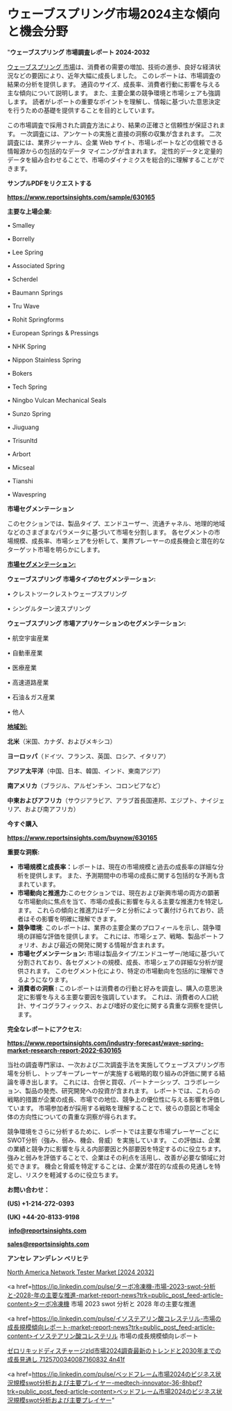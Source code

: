 # ウェーブスプリング市場2024主な傾向と機会分野

"<strong>ウェーブスプリング 市場調査レポート 2024-2032</strong>

<a href=https://www.reportsinsights.com/sample/630165>ウェーブスプリング 市場</a>は、消費者の需要の増加、技術の進歩、良好な経済状況などの要因により、近年大幅に成長しました。 このレポートは、市場調査の結果の分析を提供します。 通貨のサイズ、成長率、消費者行動に影響を与える主な傾向について説明します。 また、主要企業の競争環境と市場シェアも強調します。 読者がレポートの重要なポイントを理解し、情報に基づいた意思決定を行うための基礎を提供することを目的としています。

この市場調査で採用された調査方法により、結果の正確さと信頼性が保証されます。 一次調査には、アンケートの実施と直接の洞察の収集が含まれます。 二次調査には、業界ジャーナル、企業 Web サイト、市場レポートなどの信頼できる情報源からの包括的なデータ マイニングが含まれます。 定性的データと定量的データを組み合わせることで、市場のダイナミクスを総合的に理解することができます。

<strong><b>サンプルPDFをリクエストする</b></strong>

<a href=https://www.reportsinsights.com/sample/630165><strong><u>https://www.reportsinsights.com/sample/630165</u></strong></a>

<strong>主要な上場企業:</strong>

• Smalley

• Borrelly

• Lee Spring

• Associated Spring

• Scherdel

• Baumann Springs

• Tru Wave

• Rohit Springforms

• European Springs & Pressings

• NHK Spring

• Nippon Stainless Spring

• Bokers

• Tech Spring

• Ningbo Vulcan Mechanical Seals

• Sunzo Spring

• Jiuguang

• Trisunltd

• Arbort

• Micseal

• Tianshi

• Wavespring

<strong>市場セグメンテーション</strong>

このセクションでは、製品タイプ、エンドユーザー、流通チャネル、地理的地域などのさまざまなパラメータに基づいて市場を分割します。 各セグメントの市場規模、成長率、市場シェアを分析して、業界プレーヤーの成長機会と潜在的なターゲット市場を明らかにします。

<strong><u>市場セグメンテーション</u></strong><strong><u>:</u></strong>

<strong>ウェーブスプリング 市場タイプのセグメンテーション:</strong>

• クレストツークレストウェーブスプリング

• シングルターン波スプリング

<strong>ウェーブスプリング 市場アプリケーションのセグメンテーション:</strong>

• 航空宇宙産業

• 自動車産業

• 医療産業

• 高速道路産業

• 石油＆ガス産業

• 他人

<strong><u>地域別</u></strong><strong><u>:</u></strong>

<strong>北米</strong>（米国、カナダ、およびメキシコ）

<strong>ヨーロッパ</strong>（ドイツ、フランス、英国、ロシア、イタリア）

<strong>アジア太平洋</strong>（中国、日本、韓国、インド、東南アジア）

<strong>南アメリカ</strong>（ブラジル、アルゼンチン、コロンビアなど）

<strong>中東およびアフリカ</strong>（サウジアラビア、アラブ首長国連邦、エジプト、ナイジェリア、および南アフリカ）

<strong>今すぐ購入</strong>

<a href=https://www.reportsinsights.com/buynow/630165><strong><u>https://www.reportsinsights.com/buynow/630165</u></strong></a>

<strong>重要な洞察:</strong>
<ul>
  <li><strong>市場規模と成長率：</strong>レポートは、現在の市場規模と過去の成長率の詳細な分析を提供します。 また、予測期間中の市場の成長に関する包括的な予測も含まれています。</li>
  <li><strong>市場動向と推進力:</strong>このセクションでは、現在および新興市場の両方の顕著な市場動向に焦点を当て、市場の成長に影響を与える主要な推進力を特定します。 これらの傾向と推進力はデータと分析によって裏付けられており、読者はその影響を明確に理解できます。</li>
  <li><strong>競争環境</strong>: このレポートは、業界の主要企業のプロフィールを示し、競争環境の詳細な評価を提供します。 これには、市場シェア、戦略、製品ポートフォリオ、および最近の開発に関する情報が含まれます。</li>
  <li><strong>市場セグメンテーション: </strong>市場は製品タイプ/エンドユーザー/地域に基づいて分割されており、各セグメントの規模、成長、市場シェアの詳細な分析が提供されます。 このセグメント化により、特定の市場動向を包括的に理解できるようになります。</li>
  <li><strong>消費者の洞察 : </strong>このレポートは消費者の行動と好みを調査し、購入の意思決定に影響を与える主要な要因を強調しています。 これは、消費者の人口統計、サイコグラフィックス、および嗜好の変化に関する貴重な洞察を提供します。</li>
</ul>
<strong>完全なレポートにアクセス:</strong>

<a href=https://www.reportsinsights.com/industry-forecast/wave-spring-market-research-report-2022-630165><strong><u><b>https://www.reportsinsights.com/industry-forecast/wave-spring-market-research-report-2022-630165</b></u></strong></a>

当社の調査専門家は、一次および二次調査手法を実施してウェーブスプリング市場を分析し、トップキープレーヤーが実施する戦略的取り組みの評価に関する結論を導き出します。 これには、合併と買収、パートナーシップ、コラボレーション、製品の発売、研究開発への投資が含まれます。 レポートでは、これらの戦略的措置が企業の成長、市場での地位、競争上の優位性に与える影響を評価しています。 市場参加者が採用する戦略を理解することで、彼らの意図と市場全体の方向性についての貴重な洞察が得られます。

競争環境をさらに分析するために、レポートでは主要な市場プレーヤーごとにSWOT分析（強み、弱み、機会、脅威）を実施しています。 この評価は、企業の業績と競争力に影響を与える内部要因と外部要因を特定するのに役立ちます。 強みと弱みを評価することで、企業はその利点を活用し、改善が必要な領域に対処できます。 機会と脅威を特定することは、企業が潜在的な成長の見通しを特定し、リスクを軽減するのに役立ちます。

<strong>お問い合わせ：</strong>

<strong>(US) +1-214-272-0393</strong>

<strong>(UK) +44-20-8133-9198</strong>

<strong> </strong><a href=info@reportsinsights.com><strong><u>info@reportsinsights.com</u></strong></a>

<a href=sales@reportsinsights.com><strong><u>sales@reportsinsights.com</u></strong></a>

<strong>アンセレ アンデレン ベリヒテ</strong>

<a href=https://www.linkedin.com/pulse/north-america-network-tester-market-2024-landscape-s0tre/>North America Network Tester Market [2024 2032]</a>

<a href=https://jp.linkedin.com/pulse/ターボ冷凍機-市場-2023-swot-分析と-2028-年の主要な推進-market-report-news?trk=public_post_feed-article-content>ターボ冷凍機 市場 2023 swot 分析と 2028 年の主要な推進</a>

<a href=https://jp.linkedin.com/pulse/イソステアリン酸コレステリル-市場の成長規模傾向レポート-market-report-news?trk=public_post_feed-article-content>イソステアリン酸コレステリル 市場の成長規模傾向レポート</a>

<a href=https://www.linkedin.com/pulse/ゼロリキッドディスチャージzld市場2024調査最新のトレンドと2030年までの成長見通し-7125700340087160832-4n41f/>ゼロリキッドディスチャージzld市場2024調査最新のトレンドと2030年までの成長見通し 7125700340087160832 4n41f</a>

<a href=https://jp.linkedin.com/pulse/ベッドフレーム市場2024のビジネス状況規模swot分析および主要プレイヤー-medtech-innovator-36-8hbpf?trk=public_post_feed-article-content>ベッドフレーム市場2024のビジネス状況規模swot分析および主要プレイヤー</a>"
